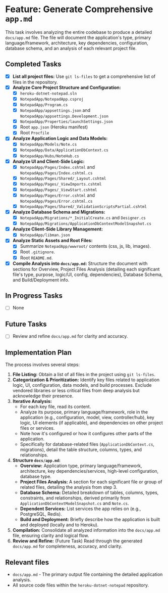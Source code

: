 # Feature: Generate Comprehensive `app.md`

This task involves analyzing the entire codebase to produce a detailed `docs/app.md` file. The file will document the application's type, primary language/framework, architecture, key dependencies, configuration, database schema, and an analysis of each relevant project file.

## Completed Tasks
- [x] **List all project files:** Use `git ls-files` to get a comprehensive list of files in the repository.
- [x] **Analyze Core Project Structure and Configuration:**
    - [x] `heroku-dotnet-notepad.sln`
    - [x] `NotepadApp/NotepadApp.csproj`
    - [x] `NotepadApp/Program.cs`
    - [x] `NotepadApp/appsettings.json` and `NotepadApp/appsettings.Development.json`
    - [x] `NotepadApp/Properties/launchSettings.json`
    - [x] Root `app.json` (Heroku manifest)
    - [x] Root `Procfile`
- [x] **Analyze Application Logic and Data Models:**
    - [x] `NotepadApp/Models/Note.cs`
    - [x] `NotepadApp/Data/ApplicationDbContext.cs`
    - [x] `NotepadApp/Hubs/NoteHub.cs`
- [x] **Analyze UI and Client-Side Logic:**
    - [x] `NotepadApp/Pages/Index.cshtml` and `NotepadApp/Pages/Index.cshtml.cs`
    - [x] `NotepadApp/Pages/Shared/_Layout.cshtml`
    - [x] `NotepadApp/Pages/_ViewImports.cshtml`
    - [x] `NotepadApp/Pages/_ViewStart.cshtml`
    - [x] `NotepadApp/Pages/Error.cshtml` and `NotepadApp/Pages/Error.cshtml.cs`
    - [x] `NotepadApp/Pages/Shared/_ValidationScriptsPartial.cshtml`
- [x] **Analyze Database Schema and Migrations:**
    - [x] `NotepadApp/Migrations/*_InitialCreate.cs` and `Designer.cs`
    - [x] `NotepadApp/Migrations/ApplicationDbContextModelSnapshot.cs`
- [x] **Analyze Client-Side Library Management:**
    - [x] `NotepadApp/libman.json`
- [x] **Analyze Static Assets and Root Files:**
    - [x] Summarize `NotepadApp/wwwroot/` contents (css, js, lib, images).
    - [x] Root `.gitignore`.
    - [x] Root `README.md`.
- [x] **Compile Analysis into `docs/app.md`:** Structure the document with sections for Overview, Project Files Analysis (detailing each significant file's type, purpose, logic/UI, config, dependencies), Database Schema, and Build/Deployment info.

## In Progress Tasks
- [ ] None

## Future Tasks
- [ ] Review and refine `docs/app.md` for clarity and accuracy.

## Implementation Plan

The process involves several steps:
1.  **File Listing:** Obtain a list of all files in the project using `git ls-files`.
2.  **Categorization & Prioritization:** Identify key files related to application logic, UI, configuration, data models, and build processes. Exclude vendored libraries or less critical files from deep analysis but acknowledge their presence.
3.  **Iterative Analysis:**
    *   For each key file, read its content.
    *   Analyze its purpose, primary language/framework, role in the application (e.g., configuration, model, view, controller/hub), key logic, UI elements (if applicable), and dependencies on other project files or services.
    *   Note how it's configured or how it configures other parts of the application.
    *   Specifically for database-related files (`ApplicationDbContext.cs`, migrations), detail the table structure, columns, types, and relationships.
4.  **Structure `docs/app.md`:**
    *   **Overview:** Application type, primary language/framework, architecture, key dependencies/services, high-level configuration, database type.
    *   **Project Files Analysis:** A section for each significant file or group of related files, detailing the analysis from step 3.
    *   **Database Schema:** Detailed breakdown of tables, columns, types, constraints, and relationships, derived primarily from `ApplicationDbContextModelSnapshot.cs` and `Note.cs`.
    *   **Dependent Services:** List services the app relies on (e.g., PostgreSQL, Redis).
    *   **Build and Deployment:** Briefly describe how the application is built and deployed (locally and to Heroku).
5.  **Compilation:** Consolidate all analyzed information into the `docs/app.md` file, ensuring clarity and logical flow.
6.  **Review and Refine:** (Future Task) Read through the generated `docs/app.md` for completeness, accuracy, and clarity.

## Relevant files

-   `docs/app.md` - The primary output file containing the detailed application analysis.
-   All source code files within the `heroku-dotnet-notepad` repository. 